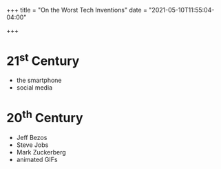 +++
title = "On the Worst Tech Inventions"
date = "2021-05-10T11:55:04-04:00"

+++

# 21<sup>st</sup> Century

- the smartphone
- social media

# 20<sup>th</sup> Century

- Jeff Bezos
- Steve Jobs
- Mark Zuckerberg
- animated GIFs

